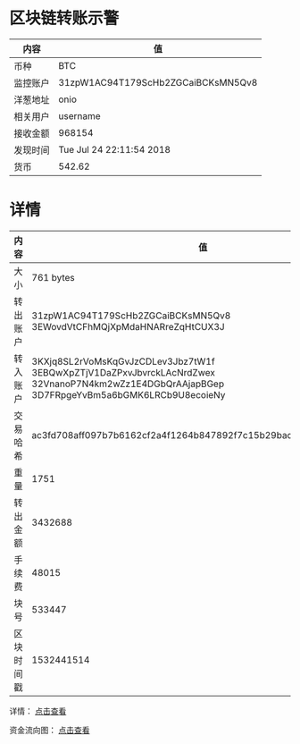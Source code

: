 ﻿# 区块链转账示警
|内容|值|
| ----- | ---- |
| 币种 | BTC |
|监控账户 | 31zpW1AC94T179ScHb2ZGCaiBCKsMN5Qv8 |
 |洋葱地址 | onio | 
 |相关用户 | username | 
|接收金额 | 968154 |
|发现时间 |Tue Jul 24 22:11:54 2018|
|货币 |542.62 |


# 详情
|内容|值|
| ---  |  ----- |
|大小   | 761 bytes |
|转出账户 |  31zpW1AC94T179ScHb2ZGCaiBCKsMN5Qv8<br/>  3EWovdVtCFhMQjXpMdaHNARreZqHtCUX3J<br/>  |
|转入账户 |  3KXjq8SL2rVoMsKqGvJzCDLev3Jbz7tW1f<br/>  3EBQwXpZTjV1DaZPxvJbvrckLAcNrdZwex<br/>  32VnanoP7N4km2wZz1E4DGbQrAAjapBGep<br/>  3D7FRpgeYvBm5a6bGMK6LRCb9U8ecoieNy<br/>  |
|交易哈希 | ac3fd708aff097b7b6162cf2a4f1264b847892f7c15b29badbefc911b04a5538 |
|重量 | 1751 |
|转出金额 | 3432688 |
|手续费 | 48015 |
|块号 |533447|
|区块时间戳 | 1532441514 |


详情： [点击查看]( https://blockchain.info/tx/ac3fd708aff097b7b6162cf2a4f1264b847892f7c15b29badbefc911b04a5538)

资金流向图： [点击查看](https://blockchain.info/tree/362373122)